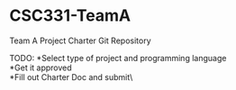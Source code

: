 # CSC331-TeamA
Team A Project Charter Git Repository


TODO:
*Select type of project and programming language\
*Get it approved\
*Fill out Charter Doc and submit\
